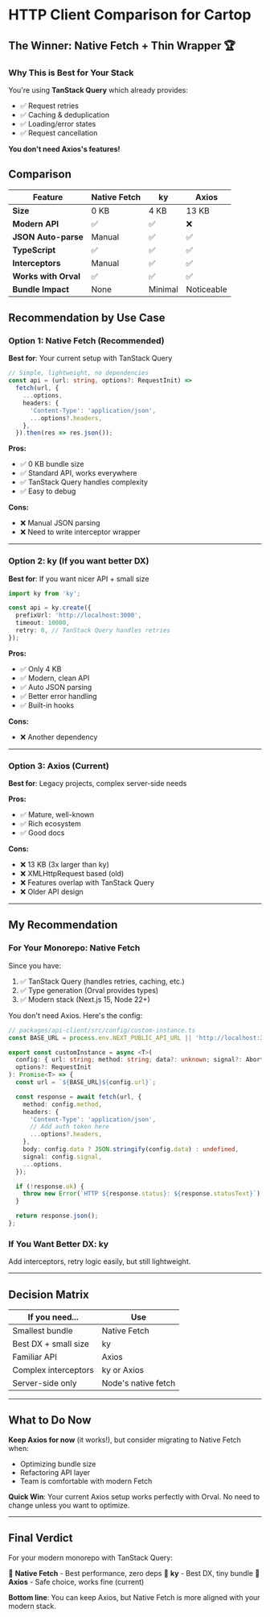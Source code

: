 # HTTP Client Comparison for Cartop

## The Winner: Native Fetch + Thin Wrapper 🏆

### Why This is Best for Your Stack

You're using **TanStack Query** which already provides:
- ✅ Request retries
- ✅ Caching & deduplication
- ✅ Loading/error states
- ✅ Request cancellation

**You don't need Axios's features!**

## Comparison

| Feature | Native Fetch | ky | Axios |
|---------|--------------|----|----- |
| **Size** | 0 KB | 4 KB | 13 KB |
| **Modern API** | ✅ | ✅ | ❌ |
| **JSON Auto-parse** | Manual | ✅ | ✅ |
| **TypeScript** | ✅ | ✅ | ✅ |
| **Interceptors** | Manual | ✅ | ✅ |
| **Works with Orval** | ✅ | ✅ | ✅ |
| **Bundle Impact** | None | Minimal | Noticeable |

## Recommendation by Use Case

### Option 1: **Native Fetch** (Recommended)
**Best for**: Your current setup with TanStack Query

```typescript
// Simple, lightweight, no dependencies
const api = (url: string, options?: RequestInit) =>
  fetch(url, {
    ...options,
    headers: {
      'Content-Type': 'application/json',
      ...options?.headers,
    },
  }).then(res => res.json());
```

**Pros:**
- ✅ 0 KB bundle size
- ✅ Standard API, works everywhere
- ✅ TanStack Query handles complexity
- ✅ Easy to debug

**Cons:**
- ❌ Manual JSON parsing
- ❌ Need to write interceptor wrapper

---

### Option 2: **ky** (If you want better DX)
**Best for**: If you want nicer API + small size

```typescript
import ky from 'ky';

const api = ky.create({
  prefixUrl: 'http://localhost:3000',
  timeout: 10000,
  retry: 0, // TanStack Query handles retries
});
```

**Pros:**
- ✅ Only 4 KB
- ✅ Modern, clean API
- ✅ Auto JSON parsing
- ✅ Better error handling
- ✅ Built-in hooks

**Cons:**
- ❌ Another dependency

---

### Option 3: **Axios** (Current)
**Best for**: Legacy projects, complex server-side needs

**Pros:**
- ✅ Mature, well-known
- ✅ Rich ecosystem
- ✅ Good docs

**Cons:**
- ❌ 13 KB (3x larger than ky)
- ❌ XMLHttpRequest based (old)
- ❌ Features overlap with TanStack Query
- ❌ Older API design

---

## My Recommendation

### For Your Monorepo: **Native Fetch**

Since you have:
1. ✅ TanStack Query (handles retries, caching, etc.)
2. ✅ Type generation (Orval provides types)
3. ✅ Modern stack (Next.js 15, Node 22+)

You don't need Axios. Here's the config:

```typescript
// packages/api-client/src/config/custom-instance.ts
const BASE_URL = process.env.NEXT_PUBLIC_API_URL || 'http://localhost:3000';

export const customInstance = async <T>(
  config: { url: string; method: string; data?: unknown; signal?: AbortSignal },
  options?: RequestInit
): Promise<T> => {
  const url = `${BASE_URL}${config.url}`;

  const response = await fetch(url, {
    method: config.method,
    headers: {
      'Content-Type': 'application/json',
      // Add auth token here
      ...options?.headers,
    },
    body: config.data ? JSON.stringify(config.data) : undefined,
    signal: config.signal,
    ...options,
  });

  if (!response.ok) {
    throw new Error(`HTTP ${response.status}: ${response.statusText}`);
  }

  return response.json();
};
```

### If You Want Better DX: **ky**

Add interceptors, retry logic easily, but still lightweight.

---

## Decision Matrix

| If you need... | Use |
|----------------|-----|
| Smallest bundle | Native Fetch |
| Best DX + small size | ky |
| Familiar API | Axios |
| Complex interceptors | ky or Axios |
| Server-side only | Node's native fetch |

---

## What to Do Now

**Keep Axios for now** (it works!), but consider migrating to Native Fetch when:
- Optimizing bundle size
- Refactoring API layer
- Team is comfortable with modern Fetch

**Quick Win**: Your current Axios setup works perfectly with Orval. No need to change unless you want to optimize.

---

## Final Verdict

For your modern monorepo with TanStack Query:

🥇 **Native Fetch** - Best performance, zero deps
🥈 **ky** - Best DX, tiny bundle
🥉 **Axios** - Safe choice, works fine (current)

**Bottom line**: You can keep Axios, but Native Fetch is more aligned with your modern stack.
